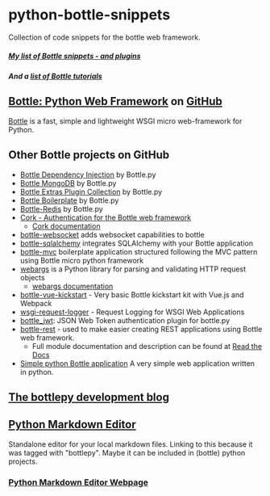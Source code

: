 # python-bottle-snippets
Collection of code snippets for the bottle web framework.

##### [My list of Bottle snippets - and plugins](https://github.com/dan-carroll/python-bottle-snippets/blob/main/bottle-snippets.md)
##### And a [list of Bottle tutorials](https://github.com/dan-carroll/python-bottle-snippets/blob/main/bottle-tutorials.md)

## [Bottle: Python Web Framework](https://github.com/bottlepy/bottle#bottle-python-web-framework) on [GitHub](https://github.com/)
[Bottle](https://bottlepy.org/docs/dev/) is a fast, simple and lightweight WSGI micro web-framework for Python.

## Other Bottle projects on GitHub
- [Bottle Dependency Injection](https://github.com/bottlepy/bottle-inject) by Bottle.py
- [Bottle MongoDB](https://github.com/bottlepy/bottle-mongo) by Bottle.py
- [Bottle Extras Plugin Collection](https://github.com/bottlepy/bottle-extras) by Bottle.py
- [Bottle Boilerplate](https://github.com/bottlepy/bottle-boilerplate) by Bottle.py
- [Bottle-Redis](https://github.com/bottlepy/bottle-redis) by Bottle.py
- [Cork - Authentication for the Bottle web framework](https://github.com/FedericoCeratto/bottle-cork)
  - [Cork documentation](https://cork.readthedocs.io/en/latest/)
- [bottle-websocket](https://github.com/zeekay/bottle-websocket) adds websocket capabilities to bottle
- [bottle-sqlalchemy](https://github.com/iurisilvio/bottle-sqlalchemy) integrates SQLAlchemy with your Bottle application
- [bottle-mvc](https://github.com/salimane/bottle-mvc) boilerplate application structured following the MVC pattern using Bottle micro python framework
- [webargs](https://github.com/marshmallow-code/webargs) is a Python library for parsing and validating HTTP request objects
  - [webargs documentation](https://webargs.readthedocs.io/en/latest/)
- [bottle-vue-kickstart](https://github.com/truewebartisans/bottle-vue-kickstart) - Very basic Bottle kickstart kit with Vue.js and Webpack
- [wsgi-request-logger](https://github.com/pklaus/wsgi-request-logger) - Request Logging for WSGI Web Applications
- [bottle_jwt](https://github.com/agile4you/bottle-jwt): JSON Web Token authentication plugin for bottle.py
- [bottle-rest](https://github.com/Bystroushaak/bottle-rest) - used to make easier creating REST applications using Bottle web framework.
  - Full module documentation and description can be found at [Read the Docs](https://github.com/Bystroushaak/bottle-rest)
- [Simple python Bottle application](https://github.com/garutilorenzo/simple-bottlepy-application) A very simple web application written in python.

## [The bottlepy development blog](https://blog.bottlepy.org/)

## [Python Markdown Editor](https://github.com/ncornette/Python-Markdown-Editor)
Standalone editor for your local markdown files. Linking to this because it was tagged with "bottlepy". Maybe it can be included in (bottle) python projects.

### [Python Markdown Editor Webpage](https://python-markdown.github.io/)
